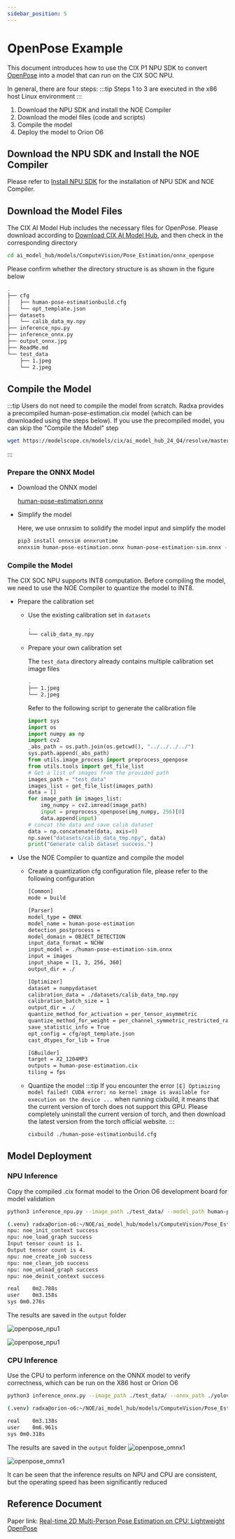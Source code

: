 ```yaml
---
sidebar_position: 5
---
```


# OpenPose Example

This document introduces how to use the CIX P1 NPU SDK to convert [OpenPose](https://github.com/Daniil-Osokin/lightweight-human-pose-estimation.pytorch) into a model that can run on the CIX SOC NPU.

In general, there are four steps:
:::tip
Steps 1 to 3 are executed in the x86 host Linux environment
:::

1. Download the NPU SDK and install the NOE Compiler
2. Download the model files (code and scripts)
3. Compile the model
4. Deploy the model to Orion O6

## Download the NPU SDK and Install the NOE Compiler

Please refer to [Install NPU SDK](./npu-introduction#npu-sdk-installation) for the installation of NPU SDK and NOE Compiler.

## Download the Model Files

The CIX AI Model Hub includes the necessary files for OpenPose. Please download according to [Download CIX AI Model Hub](./ai-hub#download-cix-ai-model-hub), and then check in the corresponding directory

```bash
cd ai_model_hub/models/ComputeVision/Pose_Estimation/onnx_openpose
```

Please confirm whether the directory structure is as shown in the figure below

```bash
.
├── cfg
│   ├── human-pose-estimationbuild.cfg
│   └── opt_template.json
├── datasets
│   └── calib_data_my.npy
├── inference_npu.py
├── inference_onnx.py
├── output_onnx.jpg
├── ReadMe.md
└── test_data
    ├── 1.jpeg
    └── 2.jpeg
```

## Compile the Model

:::tip
Users do not need to compile the model from scratch. Radxa provides a precompiled human-pose-estimation.cix model (which can be downloaded using the steps below). If you use the precompiled model, you can skip the "Compile the Model" step

```bash
wget https://modelscope.cn/models/cix/ai_model_hub_24_Q4/resolve/master/models/ComputeVision/Pose_Estimation/onnx_openpose/human-pose-estimation.cix
```

:::

### Prepare the ONNX Model

- Download the ONNX model

  [human-pose-estimation.onnx](https://modelscope.cn/models/cix/ai_model_hub_24_Q4/resolve/master/models/ComputeVision/Pose_Estimation/onnx_openpose/model/human-pose-estimation.onnx)

- Simplify the model

  Here, we use onnxsim to solidify the model input and simplify the model

  ```bash
  pip3 install onnxsim onnxruntime
  onnxsim human-pose-estimation.onnx human-pose-estimation-sim.onnx --overwrite-input-shape 1,3,256,360
  ```

### Compile the Model

The CIX SOC NPU supports INT8 computation. Before compiling the model, we need to use the NOE Compiler to quantize the model to INT8.

- Prepare the calibration set

  - Use the existing calibration set in `datasets`

    ```bash
    .
    └── calib_data_my.npy
    ```

  - Prepare your own calibration set

    The `test_data` directory already contains multiple calibration set image files

    ```bash
    .
    ├── 1.jpeg
    └── 2.jpeg
    ```

    Refer to the following script to generate the calibration file

    ```python
    import sys
    import os
    import numpy as np
    import cv2
    _abs_path = os.path.join(os.getcwd(), "../../../../")
    sys.path.append(_abs_path)
    from utils.image_process import preprocess_openpose
    from utils.tools import get_file_list
    # Get a list of images from the provided path
    images_path = "test_data"
    images_list = get_file_list(images_path)
    data = []
    for image_path in images_list:
        img_numpy = cv2.imread(image_path)
        input = preprocess_openpose(img_numpy, 256)[0]
        data.append(input)
    # concat the data and save calib dataset
    data = np.concatenate(data, axis=0)
    np.save("datasets/calib_data_tmp.npy", data)
    print("Generate calib dataset success.")
    ```

- Use the NOE Compiler to quantize and compile the model

  - Create a quantization cfg configuration file, please refer to the following configuration

    ```bash
    [Common]
    mode = build

    [Parser]
    model_type = ONNX
    model_name = human-pose-estimation
    detection_postprocess =
    model_domain = OBJECT_DETECTION
    input_data_format = NCHW
    input_model = ./human-pose-estimation-sim.onnx
    input = images
    input_shape = [1, 3, 256, 360]
    output_dir = ./

    [Optimizer]
    dataset = numpydataset
    calibration_data = ./datasets/calib_data_tmp.npy
    calibration_batch_size = 1
    output_dir = ./
    quantize_method_for_activation = per_tensor_asymmetric
    quantize_method_for_weight = per_channel_symmetric_restricted_range
    save_statistic_info = True
    opt_config = cfg/opt_template.json
    cast_dtypes_for_lib = True

    [GBuilder]
    target = X2_1204MP3
    outputs = human-pose-estimation.cix
    tiling = fps
    ```

  - Quantize the model
    :::tip
    If you encounter the error `[E] Optimizing model failed! CUDA error: no kernel image is available for execution on the device ...` when running cixbuild, it means that the current version of torch does not support this GPU. Please completely uninstall the current version of torch, and then download the latest version from the torch official website.
    :::
    ```bash
    cixbuild ./human-pose-estimationbuild.cfg
    ```

## Model Deployment

### NPU Inference

Copy the compiled .cix format model to the Orion O6 development board for model validation

```bash
python3 inference_npu.py --image_path ./test_data/ --model_path human-pose-estimation.cix
```

```bash
(.venv) radxa@orion-o6:~/NOE/ai_model_hub/models/ComputeVision/Pose_Estimation/onnx_openpose$ time python3 inference_npu.py --image_path ./test_data/ --model_path human-pose-estimation.cix
npu: noe_init_context success
npu: noe_load_graph success
Input tensor count is 1.
Output tensor count is 4.
npu: noe_create_job success
npu: noe_clean_job success
npu: noe_unload_graph success
npu: noe_deinit_context success

real	0m2.788s
user	0m3.158s
sys	0m0.276s
```

The results are saved in the `output` folder

![openpose_npu1](/img/o6/openpose_npu1.webp)

![openpose_npu1](/img/o6/openpose_npu2.webp)

### CPU Inference

Use the CPU to perform inference on the ONNX model to verify correctness, which can be run on the X86 host or Orion O6

```bash
python3 inference_onnx.py --image_path ./test_data/ --onnx_path ./yolov8l.onnx
```

```bash
(.venv) radxa@orion-o6:~/NOE/ai_model_hub/models/ComputeVision/Pose_Estimation/onnx_openpose$ time python3 inference_onnx.py --image_path ./test_data/ --onnx_path human-pose-estimation.onnx

real	0m3.138s
user	0m6.961s
sys	0m0.318s
```

The results are saved in the `output` folder
![openpose_omnx1](/img/o6/openpose_onnx1.webp)

![openpose_omnx1](/img/o6/openpose_onnx2.webp)

It can be seen that the inference results on NPU and CPU are consistent, but the operating speed has been significantly reduced

## Reference Document

Paper link: [Real-time 2D Multi-Person Pose Estimation on CPU: Lightweight OpenPose](https://arxiv.org/abs/1811.12004)
